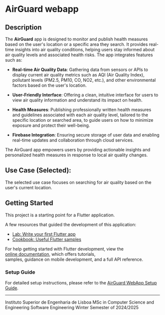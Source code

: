 # AirGuard webapp

## Description

The **AirGuard** app is designed to monitor and publish health measures based on the user's location or a specific area they search. It provides real-time insights into air quality conditions, helping users stay informed about air quality levels and associated health risks. The app integrates features such as:

- **Real-time Air Quality Data**: Gathering data from sensors or APIs to display current air quality metrics such as AQI (Air Quality Index), pollutant levels (PM2.5, PM10, CO, NO2, etc.), and other environmental factors based on the user's location.

- **User-Friendly Interface**: Offering a clean, intuitive interface for users to view air quality information and understand its impact on health.

- **Health Measures**: Publishing professionally written health measures and guidelines associated with each air quality level, tailored to the specific location or searched area, to guide users on how to minimize exposure and protect their well-being.

- **Firebase Integration**: Ensuring secure storage of user data and enabling real-time updates and collaboration through cloud services.

The AirGuard app empowers users by providing actionable insights and personalized health measures in response to local air quality changes.

## Use Case (Selected):

The selected use case focuses on searching for air quality based on the user's current location.

## Getting Started

This project is a starting point for a Flutter application.

A few resources that guided the development of this application:

- [Lab: Write your first Flutter app](https://docs.flutter.dev/get-started/codelab)
- [Cookbook: Useful Flutter samples](https://docs.flutter.dev/cookbook)

For help getting started with Flutter development, view the  
[online documentation](https://docs.flutter.dev/), which offers tutorials,  
samples, guidance on mobile development, and a full API reference.

### Setup Guide

For detailed setup instructions, please refer to the [AirGuard WebApp Setup Guide](./docs/AirGuard_WebApp_Setup_Guide.md).

---

Instituto Superior de Engenharia de Lisboa
MSc in Computer Science and Engineering
Software Engineering
Winter Semester of 2024/2025
